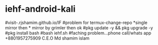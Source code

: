 # iehf-android-kali
#visit-.rjshamim.github.io/IF
#problem for termux-change-repo *single mirror then * mirror by grimler then ok
#pkg update -y && pkg upgrade -y
#pkg install bash
#bash iehf.sh
#faching problem...phone call/whats app +8801957275909
C.E.O Md shamim islam
